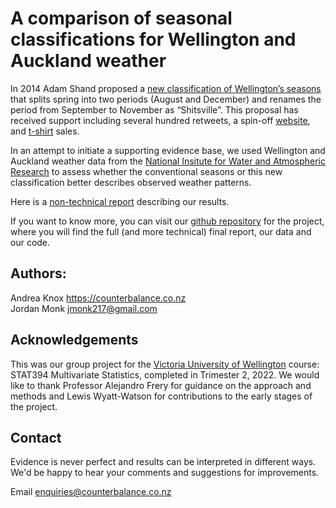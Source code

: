 # A comparison of seasonal classifications for Wellington and Auckland weather

In 2014 Adam Shand proposed a [new classification of Wellington’s seasons](https://twitter.com/adamshand/status/513197000930521089?cxt=HHwWgsCTxIH9np8OAAAA) that splits spring into two periods (August and December) and renames the period from September to November as “Shitsville”. This proposal has received support including several hundred retweets, a spin-off [website](https://www.realnzweather.com), and [t-shirt](https://shitsville.printmighty.co.nz) sales.  

In an attempt to initiate a supporting evidence base, we used Wellington and Auckland weather data from the [National Insitute for Water and Atmospheric Research](https://cliflo.niwa.co.nz/) to assess whether the conventional seasons or this new classification better describes observed weather patterns. 

Here is a [non-technical report](https://andreaknox-nz.github.io/real_seasons/non_technical_report/Non-technical_report_html.html) describing our results.

If you want to know more, you can visit our [github repository](https://github.com/andreaknox-nz/real_seasons) for the project, where you will find the full (and more technical) final report, our data and our code.

## Authors: 
Andrea Knox <https://counterbalance.co.nz>   
Jordan Monk <jmonk217@gmail.com>

## Acknowledgements
This was our group project for the [Victoria University of Wellington](https://www.wgtn.ac.nz/) course: STAT394 Multivariate Statistics, completed in Trimester 2, 2022. We would like to thank Professor Alejandro Frery for guidance on the approach and methods and Lewis Wyatt-Watson for contributions to the early stages of the project.

## Contact
Evidence is never perfect and results can be interpreted in different ways. We'd be happy to hear your comments and suggestions for improvements.

Email <enquiries@counterbalance.co.nz>
